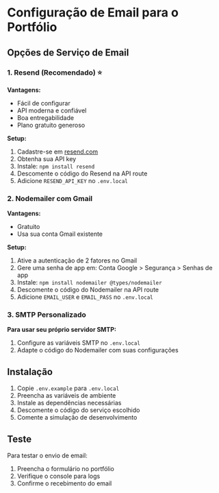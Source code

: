 # Configuração de Email para o Portfólio

## Opções de Serviço de Email

### 1. Resend (Recomendado) ⭐

**Vantagens:**
- Fácil de configurar
- API moderna e confiável
- Boa entregabilidade
- Plano gratuito generoso

**Setup:**
1. Cadastre-se em [resend.com](https://resend.com)
2. Obtenha sua API key
3. Instale: `npm install resend`
4. Descomente o código do Resend na API route
5. Adicione `RESEND_API_KEY` no `.env.local`

### 2. Nodemailer com Gmail

**Vantagens:**
- Gratuito
- Usa sua conta Gmail existente

**Setup:**
1. Ative a autenticação de 2 fatores no Gmail
2. Gere uma senha de app em: Conta Google > Segurança > Senhas de app
3. Instale: `npm install nodemailer @types/nodemailer`
4. Descomente o código do Nodemailer na API route
5. Adicione `EMAIL_USER` e `EMAIL_PASS` no `.env.local`

### 3. SMTP Personalizado

**Para usar seu próprio servidor SMTP:**
1. Configure as variáveis SMTP no `.env.local`
2. Adapte o código do Nodemailer com suas configurações

## Instalação

1. Copie `.env.example` para `.env.local`
2. Preencha as variáveis de ambiente
3. Instale as dependências necessárias
4. Descomente o código do serviço escolhido
5. Comente a simulação de desenvolvimento

## Teste

Para testar o envio de email:
1. Preencha o formulário no portfólio
2. Verifique o console para logs
3. Confirme o recebimento do email
